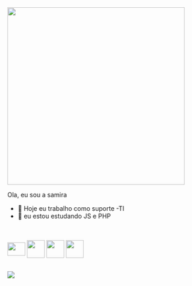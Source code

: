
 <img align="center" heigth="200" width="400" src="https://art.pixilart.com/cb97514d85c12ba.gif"/>


Ola, eu sou a samira

 -  🔭 Hoje eu trabalho como suporte -TI
- 🌱 eu estou estudando JS e PHP 


##

<div style= "Display: inline-block"><br>
<img align="center" height="30" width="40" src="https://cdn.jsdelivr.net/gh/devicons/devicon/icons/javascript/javascript-original.svg"/>
<img align ="center" heigth="30" width="40" src="https://cdn.jsdelivr.net/gh/devicons/devicon/icons/react/react-original.svg" />
<img align ="center" heigth="30" width="40" src="https://cdn.jsdelivr.net/gh/devicons/devicon/icons/nodejs/nodejs-original.svg" />
<img align ="center" heigth="30" width="40" src="https://cdn.jsdelivr.net/gh/devicons/devicon/icons/typescript/typescript-original.svg" />
          

              
</div>

##

<div>
  <a href="https://www.linkedin.com/in/samira-ferreira-887a081a0" target= "-blank"><img src="https://img.shields.io/badge/LinkedIn-0077B5?style=for-the-badge&logo=linkedin&logoColor=white" target="_blank"></a>

</div>
